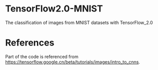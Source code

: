 # TensorFlow2.0-MNIST
The classification of images from MNIST datasets with TensorFlow_2.0

# References
Part of the code is referenced from https://tensorflow.google.cn/beta/tutorials/images/intro_to_cnns.
